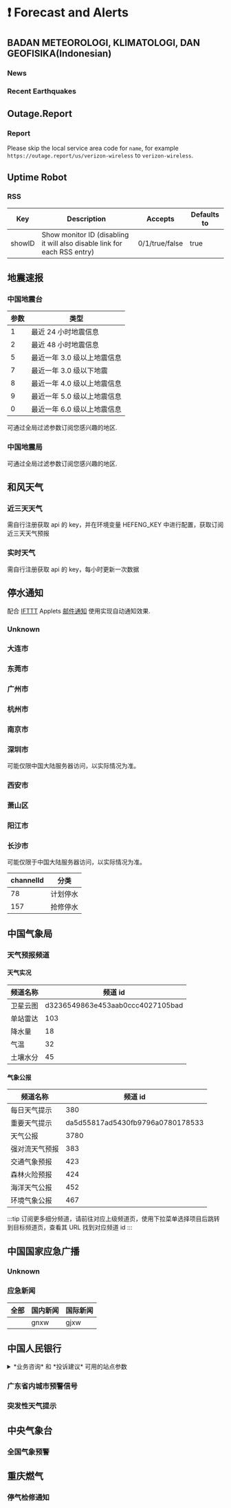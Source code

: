 # ❗️ Forecast and Alerts

## BADAN METEOROLOGI, KLIMATOLOGI, DAN GEOFISIKA(Indonesian) <Site url="bmkg.go.id"/>

### News <Site url="bmkg.go.id/" size="sm" />

<Route namespace="bmkg" :data='{"path":"/news","categories":["forecast"],"example":"/bmkg/news","parameters":{},"features":{"requireConfig":false,"requirePuppeteer":false,"antiCrawler":false,"supportBT":false,"supportPodcast":false,"supportScihub":false},"radar":[{"source":["bmkg.go.id/","bmkg.go.id/berita"]}],"name":"News","maintainers":["Shinanory"],"url":"bmkg.go.id/","location":"news.ts"}' :test='{"code":1,"message":"expected 503 to be 200 // Object.is equality"}' />

### Recent Earthquakes <Site url="bmkg.go.id/" size="sm" />

<Route namespace="bmkg" :data='{"path":"/earthquake","categories":["forecast"],"example":"/bmkg/earthquake","parameters":{},"features":{"requireConfig":false,"requirePuppeteer":false,"antiCrawler":false,"supportBT":false,"supportPodcast":false,"supportScihub":false},"radar":[{"source":["bmkg.go.id/","bmkg.go.id/gempabumi-terkini.html"]}],"name":"Recent Earthquakes","maintainers":["Shinanory"],"url":"bmkg.go.id/","location":"earthquake.ts"}' :test='{"code":1,"message":"expected 503 to be 200 // Object.is equality"}' />

## Outage.Report <Site url="outage.report"/>

### Report <Site url="outage.report" size="sm" />

<Route namespace="outagereport" :data='{"path":"/:name/:count?","categories":["forecast"],"example":"/outagereport/ubisoft/5","parameters":{"name":"Service name, spelling format must be consistent with URL","count":"Counting threshold, will only be written in RSS if the number of people who report to stop serving is not less than this number"},"features":{"requireConfig":false,"requirePuppeteer":false,"antiCrawler":false,"supportBT":false,"supportPodcast":false,"supportScihub":false},"name":"Report","maintainers":["cxumol","nczitzk"],"description":"Please skip the local service area code for `name`, for example `https://outage.report/us/verizon-wireless` to `verizon-wireless`.","location":"index.ts"}' :test='{"code":1,"message":"expected 503 to be 200 // Object.is equality"}' />

Please skip the local service area code for `name`, for example `https://outage.report/us/verizon-wireless` to `verizon-wireless`.

## Uptime Robot <Site url="rss.uptimerobot.com"/>

### RSS <Site url="rss.uptimerobot.com" size="sm" />

<Route namespace="uptimerobot" :data='{"path":"/rss/:id/:routeParams?","categories":["forecast"],"example":"/uptimerobot/rss/u358785-e4323652448755805d668f1a66506f2f","parameters":{"id":"the last part of your RSS URL (e.g. `u358785-e4323652448755805d668f1a66506f2f` for `https://rss.uptimerobot.com/u358785-e4323652448755805d668f1a66506f2f`)","routeParams":"extra parameters, see the table below"},"features":{"requireConfig":false,"requirePuppeteer":false,"antiCrawler":false,"supportBT":false,"supportPodcast":false,"supportScihub":false},"radar":[{"source":["rss.uptimerobot.com/:id"],"target":"/rss/:id"}],"name":"RSS","maintainers":["Rongronggg9"],"description":"| Key    | Description                                                              | Accepts        | Defaults to |\n  | ------ | ------------------------------------------------------------------------ | -------------- | ----------- |\n  | showID | Show monitor ID (disabling it will also disable link for each RSS entry) | 0/1/true/false | true        |","location":"rss.ts"}' :test='{"code":0}' />

| Key    | Description                                                              | Accepts        | Defaults to |
  | ------ | ------------------------------------------------------------------------ | -------------- | ----------- |
  | showID | Show monitor ID (disabling it will also disable link for each RSS entry) | 0/1/true/false | true        |

## 地震速报 <Site url="www.ceic.ac.cn"/>

### 中国地震台 <Site url="www.cea.gov.cn/cea/xwzx/zqsd/index.html" size="sm" />

<Route namespace="earthquake" :data='{"path":"/ceic/:type?","categories":["forecast"],"example":"/earthquake/ceic/1","parameters":{"type":"类型，见下表"},"features":{"requireConfig":false,"requirePuppeteer":false,"antiCrawler":false,"supportBT":false,"supportPodcast":false,"supportScihub":false},"radar":[{"source":["www.cea.gov.cn/cea/xwzx/zqsd/index.html","www.cea.gov.cn/"],"target":""}],"name":"中国地震台","maintainers":["SettingDust"],"url":"www.cea.gov.cn/cea/xwzx/zqsd/index.html","description":"| 参数 | 类型                        |\n  | ---- | --------------------------- |\n  | 1    | 最近 24 小时地震信息        |\n  | 2    | 最近 48 小时地震信息        |\n  | 5    | 最近一年 3.0 级以上地震信息 |\n  | 7    | 最近一年 3.0 级以下地震     |\n  | 8    | 最近一年 4.0 级以上地震信息 |\n  | 9    | 最近一年 5.0 级以上地震信息 |\n  | 0    | 最近一年 6.0 级以上地震信息 |\n\n  可通过全局过滤参数订阅您感兴趣的地区.","location":"ceic.ts"}' :test='{"code":0}' />

| 参数 | 类型                        |
  | ---- | --------------------------- |
  | 1    | 最近 24 小时地震信息        |
  | 2    | 最近 48 小时地震信息        |
  | 5    | 最近一年 3.0 级以上地震信息 |
  | 7    | 最近一年 3.0 级以下地震     |
  | 8    | 最近一年 4.0 级以上地震信息 |
  | 9    | 最近一年 5.0 级以上地震信息 |
  | 0    | 最近一年 6.0 级以上地震信息 |

  可通过全局过滤参数订阅您感兴趣的地区.

### 中国地震局 <Site url="www.cea.gov.cn/cea/xwzx/zqsd/index.html" size="sm" />

<Route namespace="earthquake" :data='{"path":"/:region?","categories":["forecast"],"example":"/earthquake","parameters":{"region":"区域，0全部，1国内（默认），2国外"},"features":{"requireConfig":false,"requirePuppeteer":false,"antiCrawler":true,"supportBT":false,"supportPodcast":false,"supportScihub":false},"radar":[{"source":["www.cea.gov.cn/cea/xwzx/zqsd/index.html","www.cea.gov.cn/"],"target":""}],"name":"中国地震局","maintainers":["LogicJake"],"url":"www.cea.gov.cn/cea/xwzx/zqsd/index.html","description":"可通过全局过滤参数订阅您感兴趣的地区.","location":"index.ts"}' :test='{"code":1,"message":"expected NaN to be greater than -432000000"}' />

可通过全局过滤参数订阅您感兴趣的地区.

## 和风天气 <Site url="qweather.com"/>

### 近三天天气 <Site url="qweather.com" size="sm" />

<Route namespace="qweather" :data='{"path":"/3days/:location","categories":["forecast"],"example":"/qweather/3days/广州","parameters":{"location":"N"},"features":{"requireConfig":[{"name":"HEFENG_KEY","description":""}],"requirePuppeteer":false,"antiCrawler":false,"supportBT":false,"supportPodcast":false,"supportScihub":false},"name":"近三天天气","maintainers":["Rein-Ou","la3rence"],"description":"需自行注册获取 api 的 key，并在环境变量 HEFENG_KEY 中进行配置，获取订阅近三天天气预报","location":"3days.ts"}' :test='undefined' />

需自行注册获取 api 的 key，并在环境变量 HEFENG_KEY 中进行配置，获取订阅近三天天气预报

### 实时天气 <Site url="qweather.com" size="sm" />

<Route namespace="qweather" :data='{"path":"/now/:location","categories":["forecast"],"example":"/qweather/广州","parameters":{"location":"N"},"features":{"requireConfig":[{"name":"HEFENG_KEY","description":""}],"requirePuppeteer":false,"antiCrawler":false,"supportBT":false,"supportPodcast":false,"supportScihub":false},"name":"实时天气","maintainers":["Rein-Ou"],"description":"需自行注册获取 api 的 key，每小时更新一次数据","location":"now.ts"}' :test='undefined' />

需自行注册获取 api 的 key，每小时更新一次数据

## 停水通知 <Site url="swj.dl.gov.cn"/>

配合 [IFTTT](https://ifttt.com/) Applets [邮件通知](https://ifttt.com/applets/SEvmDVKY-) 使用实现自动通知效果.

### Unknown <Site url="whwater.com/IWater.shtml" size="sm" />

<Route namespace="tingshuitz" :data='{"path":"/wuhan/:channelId?","radar":[{"source":["whwater.com/IWater.shtml","whwater.com/"],"target":"/wuhan"}],"name":"Unknown","maintainers":[],"url":"whwater.com/IWater.shtml","location":"wuhan.ts"}' :test='undefined' />

### 大连市 <Site url="swj.dl.gov.cn/col/col4296/index.html" size="sm" />

<Route namespace="tingshuitz" :data='{"path":"/dalian","categories":["forecast"],"example":"/tingshuitz/dalian","parameters":{},"features":{"requireConfig":false,"requirePuppeteer":false,"antiCrawler":false,"supportBT":false,"supportPodcast":false,"supportScihub":false},"radar":[{"source":["swj.dl.gov.cn/col/col4296/index.html","swj.dl.gov.cn/"]}],"name":"大连市","maintainers":["DIYgod"],"url":"swj.dl.gov.cn/col/col4296/index.html","location":"dalian.ts"}' :test='{"code":1,"message":"expected 503 to be 200 // Object.is equality"}' />

### 东莞市 <Site url="swj.dl.gov.cn" size="sm" />

<Route namespace="tingshuitz" :data='{"path":"/dongguan","categories":["forecast"],"example":"/tingshuitz/dongguan","parameters":{},"features":{"requireConfig":false,"requirePuppeteer":false,"antiCrawler":false,"supportBT":false,"supportPodcast":false,"supportScihub":false},"name":"东莞市","maintainers":["victoriqueko"],"location":"dongguan.ts"}' :test='{"code":1,"message":"Test timed out in 10000ms.\nIf this is a long-running test, pass a timeout value as the last argument or configure it globally with \"testTimeout\"."}' />

### 广州市 <Site url="swj.dl.gov.cn" size="sm" />

<Route namespace="tingshuitz" :data='{"path":"/guangzhou","categories":["forecast"],"example":"/tingshuitz/guangzhou","parameters":{},"features":{"requireConfig":false,"requirePuppeteer":false,"antiCrawler":false,"supportBT":false,"supportPodcast":false,"supportScihub":false},"name":"广州市","maintainers":["xyqfer"],"location":"guangzhou.ts"}' :test='{"code":0}' />

### 杭州市 <Site url="www.hzwgc.com/public/stop_the_water" size="sm" />

<Route namespace="tingshuitz" :data='{"path":"/hangzhou","categories":["forecast"],"example":"/tingshuitz/hangzhou","parameters":{},"features":{"requireConfig":false,"requirePuppeteer":false,"antiCrawler":false,"supportBT":false,"supportPodcast":false,"supportScihub":false},"radar":[{"source":["www.hzwgc.com/public/stop_the_water","www.hzwgc.com/"]}],"name":"杭州市","maintainers":["znhocn"],"url":"www.hzwgc.com/public/stop_the_water","location":"hangzhou.ts"}' :test='{"code":1,"message":"Test timed out in 10000ms.\nIf this is a long-running test, pass a timeout value as the last argument or configure it globally with \"testTimeout\"."}' />

### 南京市 <Site url="jlwater.com/portal/10000013" size="sm" />

<Route namespace="tingshuitz" :data='{"path":"/nanjing","categories":["forecast"],"example":"/tingshuitz/nanjing","parameters":{},"features":{"requireConfig":false,"requirePuppeteer":false,"antiCrawler":false,"supportBT":false,"supportPodcast":false,"supportScihub":false},"radar":[{"source":["jlwater.com/portal/10000013","jlwater.com/"]}],"name":"南京市","maintainers":["ocleo1"],"url":"jlwater.com/portal/10000013","location":"nanjing.ts"}' :test='{"code":0}' />

### 深圳市 <Site url="sz-water.com.cn/*" size="sm" />

<Route namespace="tingshuitz" :data='{"path":"/shenzhen","categories":["forecast"],"example":"/tingshuitz/shenzhen","parameters":{},"features":{"requireConfig":false,"requirePuppeteer":false,"antiCrawler":false,"supportBT":false,"supportPodcast":false,"supportScihub":false},"radar":[{"source":["sz-water.com.cn/*"]}],"name":"深圳市","maintainers":["lilPiper"],"url":"sz-water.com.cn/*","description":"可能仅限中国大陆服务器访问，以实际情况为准。","location":"shenzhen.ts"}' :test='{"code":1,"message":"expected 503 to be 200 // Object.is equality"}' />

可能仅限中国大陆服务器访问，以实际情况为准。

### 西安市 <Site url="swj.dl.gov.cn" size="sm" />

<Route namespace="tingshuitz" :data='{"path":"/xian","categories":["forecast"],"example":"/tingshuitz/xian","parameters":{},"features":{"requireConfig":false,"requirePuppeteer":false,"antiCrawler":false,"supportBT":false,"supportPodcast":false,"supportScihub":false},"name":"西安市","maintainers":["ciaranchen"],"location":"xian.ts"}' :test='{"code":1,"message":"expected 503 to be 200 // Object.is equality"}' />

### 萧山区 <Site url="www.xswater.com/gongshui/channels/227.html" size="sm" />

<Route namespace="tingshuitz" :data='{"path":"/xiaoshan","categories":["forecast"],"example":"/tingshuitz/xiaoshan","parameters":{},"features":{"requireConfig":false,"requirePuppeteer":false,"antiCrawler":false,"supportBT":false,"supportPodcast":false,"supportScihub":false},"radar":[{"source":["www.xswater.com/gongshui/channels/227.html","www.xswater.com/"]}],"name":"萧山区","maintainers":["znhocn"],"url":"www.xswater.com/gongshui/channels/227.html","location":"xiaoshan.ts"}' :test='{"code":0}' />

### 阳江市 <Site url="yjsswjt.com/zxdt_list.jsp" size="sm" />

<Route namespace="tingshuitz" :data='{"path":"/yangjiang","categories":["forecast"],"example":"/tingshuitz/yangjiang","parameters":{},"features":{"requireConfig":false,"requirePuppeteer":false,"antiCrawler":false,"supportBT":false,"supportPodcast":false,"supportScihub":false},"radar":[{"source":["yjsswjt.com/zxdt_list.jsp","yjsswjt.com/"]}],"name":"阳江市","maintainers":["ciaranchen"],"url":"yjsswjt.com/zxdt_list.jsp","location":"yangjiang.ts"}' :test='{"code":1,"message":"Test timed out in 10000ms.\nIf this is a long-running test, pass a timeout value as the last argument or configure it globally with \"testTimeout\"."}' />

### 长沙市 <Site url="swj.dl.gov.cn" size="sm" />

<Route namespace="tingshuitz" :data='{"path":"/changsha/:channelId?","categories":["forecast"],"example":"/tingshuitz/changsha/78","parameters":{"channelId":"N"},"features":{"requireConfig":false,"requirePuppeteer":false,"antiCrawler":false,"supportBT":false,"supportPodcast":false,"supportScihub":false},"name":"长沙市","maintainers":["shansing"],"description":"可能仅限于中国大陆服务器访问，以实际情况为准。\n\n  | channelId | 分类     |\n  | --------- | -------- |\n  | 78        | 计划停水 |\n  | 157       | 抢修停水 |","location":"changsha.ts"}' :test='{"code":1,"message":"expected 503 to be 200 // Object.is equality"}' />

可能仅限于中国大陆服务器访问，以实际情况为准。

  | channelId | 分类     |
  | --------- | -------- |
  | 78        | 计划停水 |
  | 157       | 抢修停水 |

## 中国气象局 <Site url="weather.cma.cn"/>

### 天气预报频道 <Site url="weather.cma.cn" size="sm" />

<Route namespace="cma" :data='{"path":"/channel/:id?","categories":["forecast"],"example":"/cma/channel/380","parameters":{"id":"分类，见下表，可在对应频道页 URL 中找到，默认为 380，即每日天气提示"},"features":{"requireConfig":false,"requirePuppeteer":false,"antiCrawler":false,"supportBT":false,"supportPodcast":false,"supportScihub":false},"name":"天气预报频道","maintainers":["nczitzk"],"description":"#### 天气实况\n\n  | 频道名称 | 频道 id                          |\n  | -------- | -------------------------------- |\n  | 卫星云图 | d3236549863e453aab0ccc4027105bad |\n  | 单站雷达 | 103                              |\n  | 降水量   | 18                               |\n  | 气温     | 32                               |\n  | 土壤水分 | 45                               |\n\n  #### 气象公报\n\n  | 频道名称       | 频道 id                          |\n  | -------------- | -------------------------------- |\n  | 每日天气提示   | 380                              |\n  | 重要天气提示   | da5d55817ad5430fb9796a0780178533 |\n  | 天气公报       | 3780                             |\n  | 强对流天气预报 | 383                              |\n  | 交通气象预报   | 423                              |\n  | 森林火险预报   | 424                              |\n  | 海洋天气公报   | 452                              |\n  | 环境气象公报   | 467                              |\n\n  :::tip\n  订阅更多细分频道，请前往对应上级频道页，使用下拉菜单选择项目后跳转到目标频道页，查看其 URL 找到对应频道 id\n  :::","location":"channel.ts"}' :test='{"code":0}' />

#### 天气实况

  | 频道名称 | 频道 id                          |
  | -------- | -------------------------------- |
  | 卫星云图 | d3236549863e453aab0ccc4027105bad |
  | 单站雷达 | 103                              |
  | 降水量   | 18                               |
  | 气温     | 32                               |
  | 土壤水分 | 45                               |

  #### 气象公报

  | 频道名称       | 频道 id                          |
  | -------------- | -------------------------------- |
  | 每日天气提示   | 380                              |
  | 重要天气提示   | da5d55817ad5430fb9796a0780178533 |
  | 天气公报       | 3780                             |
  | 强对流天气预报 | 383                              |
  | 交通气象预报   | 423                              |
  | 森林火险预报   | 424                              |
  | 海洋天气公报   | 452                              |
  | 环境气象公报   | 467                              |

  :::tip
  订阅更多细分频道，请前往对应上级频道页，使用下拉菜单选择项目后跳转到目标频道页，查看其 URL 找到对应频道 id
  :::

## 中国国家应急广播 <Site url="cneb.gov.cn"/>

### Unknown <Site url="cneb.gov.cn/yjxx" size="sm" />

<Route namespace="cneb" :data='{"path":"/yjxx/*","radar":[{"source":["cneb.gov.cn/yjxx","cneb.gov.cn/"],"target":"/yjxx"}],"name":"Unknown","maintainers":[],"url":"cneb.gov.cn/yjxx","location":"yjxx.ts"}' :test='undefined' />

### 应急新闻 <Site url="cneb.gov.cn" size="sm" />

<Route namespace="cneb" :data='{"path":"/yjxw/:category?","categories":["forecast"],"example":"/cneb/yjxw","parameters":{"category":"分类，见下表，默认为全部"},"features":{"requireConfig":false,"requirePuppeteer":false,"antiCrawler":false,"supportBT":false,"supportPodcast":false,"supportScihub":false},"radar":[{"source":["cneb.gov.cn/yjxw/:category?","cneb.gov.cn/"]}],"name":"应急新闻","maintainers":["nczitzk"],"description":"| 全部 | 国内新闻 | 国际新闻 |\n  | ---- | -------- | -------- |\n  |      | gnxw     | gjxw     |","location":"yjxw.ts"}' :test='{"code":0}' />

| 全部 | 国内新闻 | 国际新闻 |
  | ---- | -------- | -------- |
  |      | gnxw     | gjxw     |

## 中国人民银行 <Site url="kjt.ah.gov.cn"/>

<details>
  <summary>*业务咨询* 和 *投诉建议* 可用的站点参数</summary>

  | 上海市   | 北京市  | 天津市  | 河北省 |
  | -------- | ------- | ------- | ------ |
  | shanghai | beijing | tianjin | hebei  |

  | 山西省 | 内蒙古自治区 | 辽宁省   | 吉林省 |
  | ------ | ------------ | -------- | ------ |
  | shanxi | neimenggu    | liaoning | jilin  |

  | 黑龙江省     | 江苏省  | 浙江省   | 安徽省 |
  | ------------ | ------- | -------- | ------ |
  | heilongjiang | jiangsu | zhejiang | anhui  |

  | 福建省 | 江西省  | 山东省   | 河南省 |
  | ------ | ------- | -------- | ------ |
  | fujian | jiangxi | shandong | henan  |

  | 湖北省 | 湖南省 | 广东省    | 广西壮族自治区 |
  | ------ | ------ | --------- | -------------- |
  | hubei  | hunan  | guangdong | guangxi        |

  | 海南省 | 重庆市    | 四川省  | 贵州省  |
  | ------ | --------- | ------- | ------- |
  | hainan | chongqing | sichuan | guizhou |

  | 云南省 | 西藏自治区 | 陕西省  | 甘肃省 |
  | ------ | ---------- | ------- | ------ |
  | yunnan | xizang     | shaanxi | gansu  |

  | 青海省  | 宁夏回族自治区 | 新疆维吾尔自治区 | 大连市 |
  | ------- | -------------- | ---------------- | ------ |
  | qinghai | ningxia        | xinjiang         | dalian |

  | 宁波市 | 厦门市 | 青岛市  | 深圳市   |
  | ------ | ------ | ------- | -------- |
  | ningbo | xiamen | qingdao | shenzhen |
</details>

### 广东省内城市预警信号 <Site url="www.tqyb.com.cn/gz/weatherAlarm/otherCity/" size="sm" />

<Route namespace="gov" :data='{"path":"/guangdong/tqyb/sncsyjxh","categories":["forecast"],"example":"/gov/guangdong/tqyb/sncsyjxh","parameters":{},"features":{"requireConfig":false,"requirePuppeteer":false,"antiCrawler":false,"supportBT":false,"supportPodcast":false,"supportScihub":false},"radar":[{"source":["www.tqyb.com.cn/gz/weatherAlarm/otherCity/"]}],"name":"广东省内城市预警信号","maintainers":["Fatpandac"],"url":"www.tqyb.com.cn/gz/weatherAlarm/otherCity/","location":"guangdong/tqyb/sncsyjxh.ts"}' :test='{"code":1,"message":"Test timed out in 10000ms.\nIf this is a long-running test, pass a timeout value as the last argument or configure it globally with \"testTimeout\"."}' />

### 突发性天气提示 <Site url="www.tqyb.com.cn/gz/weatherAlarm/suddenWeather/" size="sm" />

<Route namespace="gov" :data='{"path":"/guangdong/tqyb/tfxtq","categories":["forecast"],"example":"/gov/guangdong/tqyb/tfxtq","parameters":{},"features":{"requireConfig":false,"requirePuppeteer":false,"antiCrawler":false,"supportBT":false,"supportPodcast":false,"supportScihub":false},"radar":[{"source":["www.tqyb.com.cn/gz/weatherAlarm/suddenWeather/"]}],"name":"突发性天气提示","maintainers":["Fatpandac"],"url":"www.tqyb.com.cn/gz/weatherAlarm/suddenWeather/","location":"guangdong/tqyb/tfxtq.ts"}' :test='{"code":1,"message":"Test timed out in 10000ms.\nIf this is a long-running test, pass a timeout value as the last argument or configure it globally with \"testTimeout\"."}' />

## 中央气象台 <Site url="nmc.cn"/>

### 全国气象预警 <Site url="nmc.cn/publish/alarm.html" size="sm" />

<Route namespace="nmc" :data='{"path":"/weatheralarm/:province?","categories":["forecast"],"example":"/nmc/weatheralarm/广东省","parameters":{"province":"省份"},"features":{"requireConfig":false,"requirePuppeteer":false,"antiCrawler":false,"supportBT":false,"supportPodcast":false,"supportScihub":false},"radar":[{"source":["nmc.cn/publish/alarm.html","nmc.cn/"],"target":"/weatheralarm"}],"name":"全国气象预警","maintainers":["ylc395"],"url":"nmc.cn/publish/alarm.html","location":"weatheralarm.ts"}' :test='{"code":0}' />

## 重庆燃气 <Site url="cqgas.cn"/>

### 停气检修通知 <Site url="cqgas.cn/" size="sm" />

<Route namespace="cqgas" :data='{"path":"/tqtz","categories":["forecast"],"example":"/cqgas/tqtz","parameters":{},"features":{"requireConfig":false,"requirePuppeteer":false,"antiCrawler":false,"supportBT":false,"supportPodcast":false,"supportScihub":false},"radar":[{"source":["cqgas.cn/"]}],"name":"停气检修通知","maintainers":["Mai19930513"],"url":"cqgas.cn/","location":"tqtz.ts"}' :test='{"code":1,"message":"Test timed out in 10000ms.\nIf this is a long-running test, pass a timeout value as the last argument or configure it globally with \"testTimeout\"."}' />

